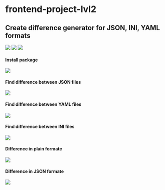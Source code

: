 # frontend-project-lvl2
<h2>Create difference generator for JSON, INI, YAML formats</h2>
<a href="https://codeclimate.com/github/olegdemchenko/frontend-project-lvl2/maintainability"><img src="https://api.codeclimate.com/v1/badges/3166738e20983c51e574/maintainability" /></a>
<img src="https://github.com/olegdemchenko/frontend-project-lvl2/workflows/Node.js%20CI/badge.svg">
<a href="https://codeclimate.com/github/olegdemchenko/frontend-project-lvl2/test_coverage"><img src="https://api.codeclimate.com/v1/badges/3166738e20983c51e574/test_coverage" /></a>
<h4>Install package</h4>
<a href="https://asciinema.org/a/ktu2iT6YiYKsOtec1hzcgPX7V" target="_blank"><img src="https://asciinema.org/a/ktu2iT6YiYKsOtec1hzcgPX7V.svg" /></a>
<h4>Find difference between JSON files</h4>
<a href="https://asciinema.org/a/4J3ofl1UOgpKLAbL7iBYqkuST" target="_blank"><img src="https://asciinema.org/a/4J3ofl1UOgpKLAbL7iBYqkuST.svg" /></a>
<h4>Find difference between YAML files</h4>
<a href="https://asciinema.org/a/JGo2VscqMXQQMQ3ixK1KcDndk" target="_blank"><img src="https://asciinema.org/a/JGo2VscqMXQQMQ3ixK1KcDndk.svg" /></a>
<h4>Find difference between INI files</h4>
<a href="https://asciinema.org/a/ZH1HuUQmsAQf7gNnc7vCRuVne" target="_blank"><img src="https://asciinema.org/a/ZH1HuUQmsAQf7gNnc7vCRuVne.svg" /></a>
<h4>Difference in plain formate</h4>
<a href="https://asciinema.org/a/QewdhWmH2Z9q8cc5js66USP3w" target="_blank"><img src="https://asciinema.org/a/QewdhWmH2Z9q8cc5js66USP3w.svg" /></a>
<h4>Difference in JSON formate</h4>
<a href="https://asciinema.org/a/jWX729uzFNBwhY2zMmZxDHgDN" target="_blank"><img src="https://asciinema.org/a/jWX729uzFNBwhY2zMmZxDHgDN.svg" /></a>
